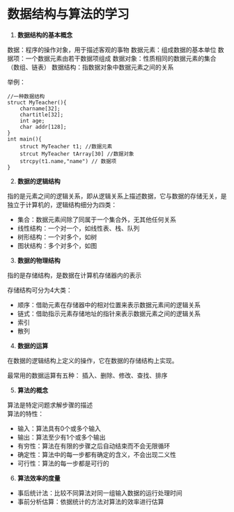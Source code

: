 # 数据结构与算法的学习

1.  **数据结构的基本概念**  

数据：程序的操作对象，用于描述客观的事物
数据元素：组成数据的基本单位
数据项：一个数据元素由若干数据项组成
数据对象：性质相同的数据元素的集合（数组、链表）
数据结构：指数据对象中数据元素之间的关系

举例：

    //一种数据结构
    struct MyTeacher(){
        charname[32];
        chartitle[32];
        int age;
        char addr[128];
    }
    int main(){
        struct MyTeacher t1; //数据元素
        strcut MyTeacher tArray[30] //数据对象
        strcpy(t1.name,"name") // 数据项
    }

    
2.  **数据的逻辑结构**   

指的是元素之间的逻辑关系，即从逻辑关系上描述数据，它与数据的存储无关，是独立于计算机的，逻辑结构细分为四类：   

- 集合：数据元素间除了同属于一个集合外，无其他任何关系
- 线性结构：一个对一个，如线性表、栈、队列
- 树形结构：一个对多个，如树
- 图状结构：多个对多个，如图

3. **数据的物理结构**

指的是存储结构，是数据在计算机存储器内的表示

存储结构可分为4大类：
- 顺序：借助元素在存储器中的相对位置来表示数据元素间的逻辑关系
- 链式：借助指示元素存储地址的指针来表示数据元素之间的逻辑关系
- 索引
- 散列  

4. **数据的运算**

在数据的逻辑结构上定义的操作，它在数据的存储结构上实现。

最常用的数据运算有五种：
插入、删除、修改、查找、排序

5. **算法的概念**

算法是特定问题求解步骤的描述        
算法的特性： 
- 输入：算法具有0个或多个输入
- 输出：算法至少有1个或多个输出
- 有穷性：算法在有限的步骤之后自动结束而不会无限循环
- 确定性：算法中的每一步都有确定的含义，不会出现二义性
- 可行性：算法的每一步都是可行的

6. **算法效率的度量**

- 事后统计法：比较不同算法对同一组输入数据的运行处理时间
- 事前分析估算：依据统计的方法对算法的效率进行估算












